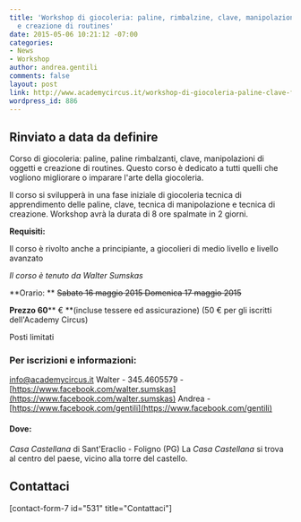 ```yaml
---
title: 'Workshop di giocoleria: paline, rimbalzine, clave, manipolazioni di oggetti
  e creazione di routines'
date: 2015-05-06 10:21:12 -07:00
categories:
- News
- Workshop
author: andrea.gentili
comments: false
layout: post
link: http://www.academycircus.it/workshop-di-giocoleria-paline-clave-foligno-perugia/
wordpress_id: 886
---
```


## Rinviato a data da definire



Corso di giocoleria: paline, paline rimbalzanti, clave, manipolazioni di oggetti e creazione di routines.
Questo corso è dedicato a tutti quelli che vogliono migliorare o imparare l'arte della giocoleria.
<!-- more -->

Il corso si svilupperà in una fase iniziale di giocoleria tecnica di apprendimento delle paline, clave, tecnica di manipolazione e tecnica di creazione.
Workshop avrà la durata di 8 ore spalmate in 2 giorni.

**Requisiti:**

Il corso è rivolto anche a principiante, a giocolieri di medio livello e livello avanzato

_Il corso è tenuto da Walter Sumskas_

**Orario: **
<del>Sabato 16 maggio 2015
Domenica 17 maggio 2015</del>

**Prezzo 60**** € **(incluse tessere ed assicurazione)
(50 € per gli iscritti dell'Academy Circus)

Posti limitati



### **Per iscrizioni e informazioni:**


[info@academycircus.it](mailto:info@academycircus.it)
Walter - 345.4605579 - [https://www.facebook.com/walter.sumskas](https://www.facebook.com/walter.sumskas)
Andrea - [https://www.facebook.com/gentili](https://www.facebook.com/gentili)



#### Dove:


_Casa Castellana_ di Sant'Eraclio - Foligno (PG)
La _Casa Castellana_ si trova al centro del paese, vicino alla torre del castello.




## Contattaci


[contact-form-7 id="531" title="Contattaci"]

